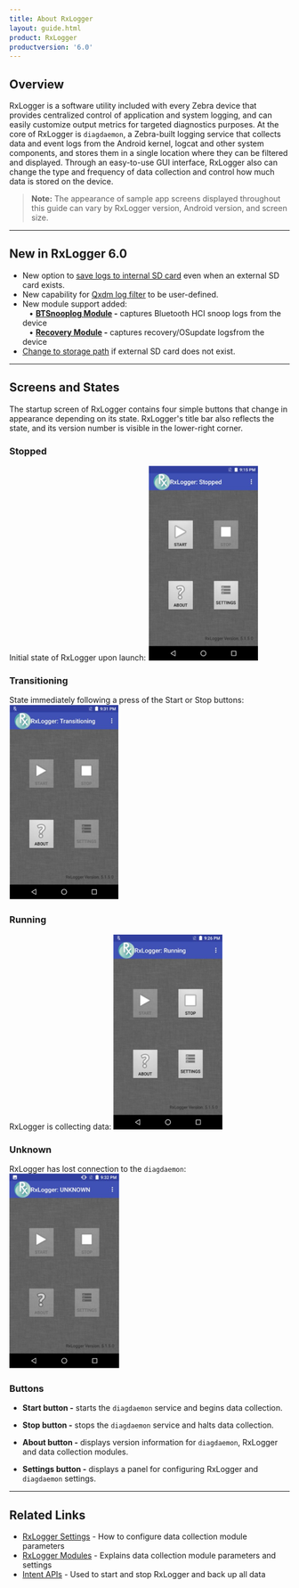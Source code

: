 ```yaml
---
title: About RxLogger
layout: guide.html
product: RxLogger
productversion: '6.0'
---
```


## Overview

RxLogger is a software utility included with every Zebra device that provides centralized control of application and system logging, and can easily customize output metrics for targeted diagnostics purposes. At the core of RxLogger is `diagdaemon`, a Zebra-built logging service that collects data and event logs from the Android kernel, logcat and other system components, and stores them in a single location where they can be filtered and displayed. Through an easy-to-use GUI interface, RxLogger also can change the type and frequency of data collection and control how much data is stored on the device.

> <b>Note:</b> The appearance of sample app screens displayed throughout this guide can vary by RxLogger version, Android version, and screen size.
<!-- -->
-----
## New in RxLogger 6.0
* New option to [save logs to internal SD card](../settings/#settingsgui) even when an external SD card exists.
* New capability for [Qxdm log filter](../modules/#qxdmmodule) to be user-defined.
* New module support added: <br>
&nbsp;&nbsp;&nbsp;• **[BTSnooplog Module](../modules/#btsnooplogmodule) -** captures Bluetooth HCI snoop logs from the device<br>
&nbsp;&nbsp;&nbsp;• **[Recovery Module](../modules/#recoverymodule) -** captures recovery/OSupdate logsfrom the device<br>
* [Change to storage path](../settings/#settingsfile) if external SD card does not exist.

<!-- -->
-----

## Screens and States

The startup screen of RxLogger contains four simple buttons that change in appearance depending on its state. RxLogger's title bar also reflects the state, and its version number is visible in the lower-right corner.

### Stopped 

Initial state of RxLogger upon launch: 
<img alt="" style="height:350px" src="rxlogger_stopped.png"/>
<br>

### Transitioning
State immediately following a press of the Start or Stop buttons:
<img alt="" style="height:350px" src="rxlogger_transitioning.png"/>
<br>

### Running
RxLogger is collecting data:
<img alt="" style="height:350px" src="rxlogger_running.png"/>
<br>

### Unknown 
RxLogger has lost connection to the `diagdaemon`:
<img alt="" style="height:350px" src="rxlogger_unknown.png"/>
<br>

### Buttons 
* **Start button -** starts the `diagdaemon` service and begins data collection.

* **Stop button -** stops the `diagdaemon` service and halts data collection.

* **About button -** displays version information for `diagdaemon`, RxLogger and data collection modules.

* **Settings button -** displays a panel for configuring RxLogger and `diagdaemon` settings.

<!-- -->
-----

## Related Links
* [RxLogger Settings](../settings) - How to configure data collection module parameters
* [RxLogger Modules](../modules) - Explains data collection module parameters and settings
* [Intent APIs](../apis) - Used to start and stop RxLogger and back up all data  

